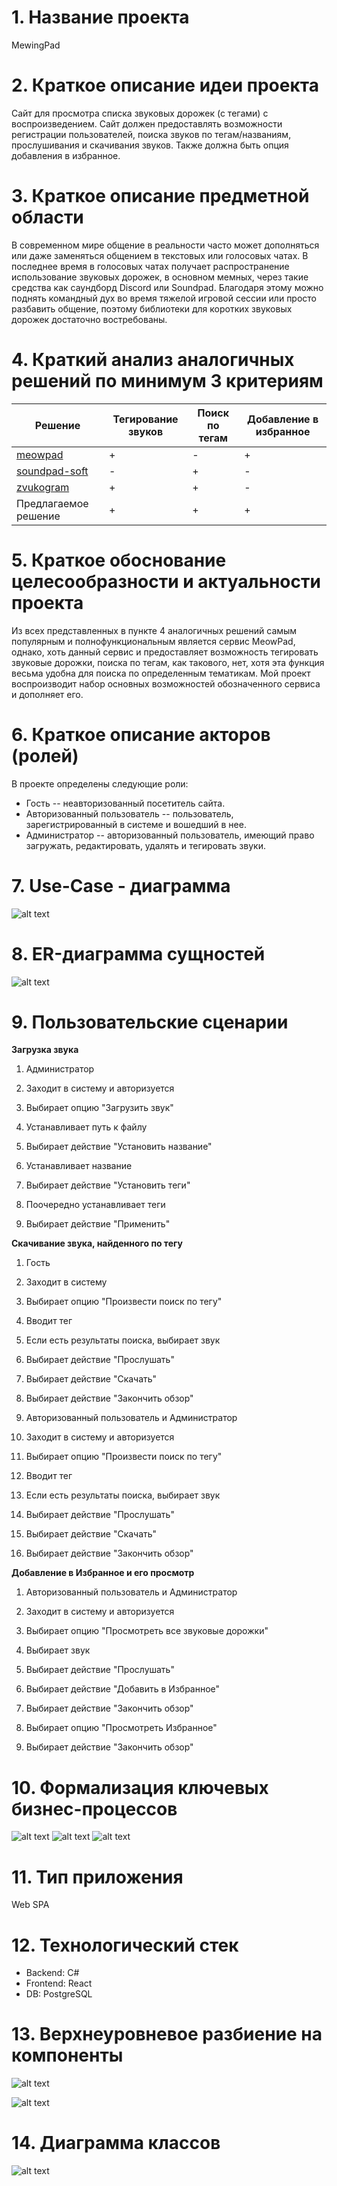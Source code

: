 # 1\. Название проекта

MewingPad

# 2\. Краткое описание идеи проекта

Сайт для просмотра списка звуковых дорожек (с тегами) с воспроизведением. Сайт должен предоставлять возможности регистрации пользователей, поиска звуков по тегам/названиям, прослушивания и скачивания звуков. Также должна быть опция добавления в избранное.

# 3\. Краткое описание предметной области

В современном мире общение в реальности часто может дополняться или даже заменяться общением в текстовых или голосовых чатах. В последнее время в голосовых чатах получает распространение использование звуковых дорожек, в основном мемных, через такие средства как саундборд Discord или Soundpad. Благодаря этому можно поднять командный дух во время тяжелой игровой сессии или просто разбавить общение, поэтому библиотеки для коротких звуковых дорожек достаточно востребованы.

# 4\. Краткий анализ аналогичных решений по минимум 3 критериям

Решение                                      | Тегирование звуков | Поиск по тегам | Добавление в избранное
-------------------------------------------- | ------------------ | -------------- | ----------------------
[meowpad](https://meowpad.me/ru-ru/)         | +                  | -              | +                      |
[soundpad-soft](https://soundpad-soft.ru/)   | -                  | +              | -                      |
[zvukogram](https://zvukogram.com/category/) | +                  | +              | -                      |
Предлагаемое решение                         | +                  | +              | +                      |

# 5\. Краткое обоснование целесообразности и актуальности проекта

Из всех представленных в пункте 4 аналогичных решений самым популярным и полнофункциональным является сервис MeowPad, однако, хоть данный сервис и предоставляет возможность тегировать звуковые дорожки, поиска по тегам, как такового, нет, хотя эта функция весьма удобна для поиска по определенным тематикам. Мой проект воспроизводит набор основных возможностей обозначенного сервиса и дополняет его.

# 6\. Краткое описание акторов (ролей)

В проекте определены следующие роли:

- Гость -- неавторизованный посетитель сайта.
- Авторизованный пользователь -- пользователь, зарегистрированный в системе и вошедший в нее.
- Администратор -- авторизованный пользователь, имеющий право загружать, редактировать, удалять и тегировать звуки.

# 7\. Use-Case - диаграмма

![alt text](images/use_case.png "Use-Case диаграмма")

# 8\. ER-диаграмма сущностей

![alt text](images/er.png "ER-диаграмма сущностей")

# 9\. Пользовательские сценарии

**Загрузка звука**

1. Администратор

2. Заходит в систему и авторизуется

3. Выбирает опцию "Загрузить звук"
4. Устанавливает путь к файлу
5. Выбирает действие "Установить название"
6. Устанавливает название
7. Выбирает действие "Установить теги"
8. Поочередно устанавливает теги
9. Выбирает действие "Применить"

**Скачивание звука, найденного по тегу**

1. Гость

2. Заходит в систему

3. Выбирает опцию "Произвести поиск по тегу"
4. Вводит тег
5. Если есть результаты поиска, выбирает звук
6. Выбирает действие "Прослушать"
7. Выбирает действие "Скачать"
8. Выбирает действие "Закончить обзор"

9. Авторизованный пользователь и Администратор

10. Заходит в систему и авторизуется

11. Выбирает опцию "Произвести поиск по тегу"
12. Вводит тег
13. Если есть результаты поиска, выбирает звук
14. Выбирает действие "Прослушать"
15. Выбирает действие "Скачать"
16. Выбирает действие "Закончить обзор"

**Добавление в Избранное и его просмотр**

1. Авторизованный пользователь и Администратор

2. Заходит в систему и авторизуется

3. Выбирает опцию "Просмотреть все звуковые дорожки"
4. Выбирает звук
5. Выбирает действие "Прослушать"
6. Выбирает действие "Добавить в Избранное"
7. Выбирает действие "Закончить обзор"
8. Выбирает опцию "Просмотреть Избранное"
9. Выбирает действие "Закончить обзор"

# 10\. Формализация ключевых бизнес-процессов

![alt text](images/bpmn_01.png "Процесс входа в систему для скачивания трека из избранного") ![alt text](images/bpmn_02.png "Процесс входа в систему для поиска звука по названию и редактированию его тегов") ![alt text](images/bpmn_03.png "Процесс поиска звука по названию, авторизации и удалению найденного звука")

# 11\. Тип приложения

Web SPA

# 12\. Технологический стек

- Backend: C#
- Frontend: React
- DB: PostgreSQL

# 13\. Верхнеуровневое разбиение на компоненты

![alt text](images/3_comp.png "")

![alt text](images/components.png "")

# 14\. Диаграмма классов

![alt text](images/uml.png "")